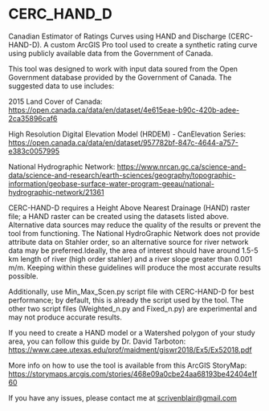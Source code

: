 # CERC_HAND_D
Canadian Estimator of Ratings Curves using HAND and Discharge (CERC-HAND-D). A custom ArcGIS Pro tool used to create a synthetic rating curve using publicly available data from the  Government of Canada.

This tool was designed to work with input data soured from the Open Government database provided by the Government of Canada. The suggested data to use includes:

2015 Land Cover of Canada: https://open.canada.ca/data/en/dataset/4e615eae-b90c-420b-adee-2ca35896caf6

High Resolution Digital Elevation Model (HRDEM) - CanElevation Series: https://open.canada.ca/data/en/dataset/957782bf-847c-4644-a757-e383c0057995

National Hydrographic Network: https://www.nrcan.gc.ca/science-and-data/science-and-research/earth-sciences/geography/topographic-information/geobase-surface-water-program-geeau/national-hydrographic-network/21361

CERC-HAND-D requires a Height Above Nearest Drainage (HAND) raster file; a HAND raster can be created using the datasets listed above. Alternative data sources may reduce the quality of the results or prevent the tool from functioning. The National HydroGraphic Network does not provide attribute data on Stahler order, so an alternative source for river network data may be preferred.Ideally, the area of interest should have around 1.5-5 km length of river (high order stahler) and a river 
slope greater than 0.001 m/m. Keeping within these guidelines will produce the most accurate results possible. 

Additionally, use Min_Max_Scen.py script file with CERC-HAND-D for best performance; by default, this is already the script used by the tool. The other two script files (Weighted_n.py and Fixed_n.py) are experimental and may not produce accurate results.

If you need to create a HAND model or a Watershed polygon of your study area, you can follow this guide by Dr. David Tarboton: 
https://www.caee.utexas.edu/prof/maidment/giswr2018/Ex5/Ex52018.pdf

More info on how to use the tool is available from this ArcGIS StoryMap: https://storymaps.arcgis.com/stories/468e09a0cbe24aa68193be42404e1f60

If you have any issues, please contact me at scrivenblair@gmail.com
